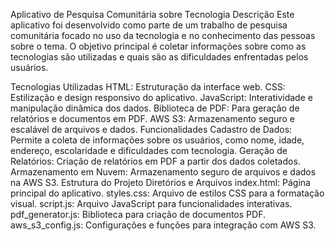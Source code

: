 Aplicativo de Pesquisa Comunitária sobre Tecnologia
Descrição
Este aplicativo foi desenvolvido como parte de um trabalho de pesquisa comunitária focado no uso da tecnologia e no conhecimento das pessoas sobre o tema. O objetivo principal é coletar informações sobre como as tecnologias são utilizadas e quais são as dificuldades enfrentadas pelos usuários.

Tecnologias Utilizadas
HTML: Estruturação da interface web.
CSS: Estilização e design responsivo do aplicativo.
JavaScript: Interatividade e manipulação dinâmica dos dados.
Biblioteca de PDF: Para geração de relatórios e documentos em PDF.
AWS S3: Armazenamento seguro e escalável de arquivos e dados.
Funcionalidades
Cadastro de Dados: Permite a coleta de informações sobre os usuários, como nome, idade, endereço, escolaridade e dificuldades com tecnologia.
Geração de Relatórios: Criação de relatórios em PDF a partir dos dados coletados.
Armazenamento em Nuvem: Armazenamento seguro de arquivos e dados na AWS S3.
Estrutura do Projeto
Diretórios e Arquivos
index.html: Página principal do aplicativo.
styles.css: Arquivo de estilos CSS para a formatação visual.
script.js: Arquivo JavaScript para funcionalidades interativas.
pdf_generator.js: Biblioteca para criação de documentos PDF.
aws_s3_config.js: Configurações e funções para integração com AWS S3.
